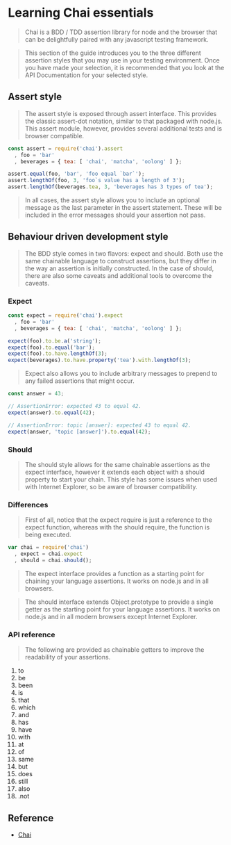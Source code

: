# Learning Chai essentials
> Chai is a BDD / TDD assertion library for node and the browser that can be delightfully paired with any javascript testing framework.

> This section of the guide introduces you to the three different assertion styles that you may use in your testing environment. Once you have made your selection, it is recommended that you look at the API Documentation for your selected style.

## Assert style
> The assert style is exposed through assert interface. This provides the classic assert-dot notation, similar to that packaged with node.js. This assert module, however, provides several additional tests and is browser compatible.

```js
const assert = require('chai').assert
  , foo = 'bar'
  , beverages = { tea: [ 'chai', 'matcha', 'oolong' ] };

assert.equal(foo, 'bar', 'foo equal `bar`');
assert.lengthOf(foo, 3, 'foo`s value has a length of 3');
assert.lengthOf(beverages.tea, 3, 'beverages has 3 types of tea');
```

> In all cases, the assert style allows you to include an optional message as the last parameter in the assert statement. These will be included in the error messages should your assertion not pass.

## Behaviour driven development style
> The BDD style comes in two flavors: expect and should. Both use the same chainable language to construct assertions, but they differ in the way an assertion is initially constructed. In the case of should, there are also some caveats and additional tools to overcome the caveats.

### Expect
```js
const expect = require('chai').expect
  , foo = 'bar'
  , beverages = { tea: [ 'chai', 'matcha', 'oolong' ] };

expect(foo).to.be.a('string');
expect(foo).to.equal('bar');
expect(foo).to.have.lengthOf(3);
expect(beverages).to.have.property('tea').with.lengthOf(3);
```

> Expect also allows you to include arbitrary messages to prepend to any failed assertions that might occur.

```js
const answer = 43;

// AssertionError: expected 43 to equal 42.
expect(answer).to.equal(42);

// AssertionError: topic [answer]: expected 43 to equal 42.
expect(answer, 'topic [answer]').to.equal(42);
```

### Should
> The should style allows for the same chainable assertions as the expect interface, however it extends each object with a should property to start your chain. This style has some issues when used with Internet Explorer, so be aware of browser compatibility.

### Differences
> First of all, notice that the expect require is just a reference to the expect function, whereas with the should require, the function is being executed.

```js
var chai = require('chai')
  , expect = chai.expect
  , should = chai.should();
```
> The expect interface provides a function as a starting point for chaining your language assertions. It works on node.js and in all browsers.

> The should interface extends Object.prototype to provide a single getter as the starting point for your language assertions. It works on node.js and in all modern browsers except Internet Explorer.

### API reference
> The following are provided as chainable getters to improve the readability of your assertions.

1. to
1. be
1. been
1. is
1. that
1. which
1. and
1. has
1. have
1. with
1. at
1. of
1. same
1. but
1. does
1. still
1. also
1. .not

## Reference 
- [Chai](https://www.chaijs.com/)
